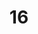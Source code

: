 ---
title: "16"
imageurl: "../src/content/assets/16.webp"
dwnurl: "https://imgs1.thamizhnation.org/16.jpg"
tags: ['thalaivar']
---